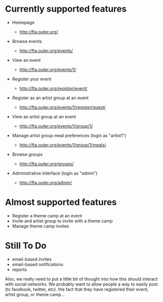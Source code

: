 # Currently supported features #

  * Homepage
    * http://fta.outer.org/

  * Browse events
    * http://fta.outer.org/events/

  * View an event
    * http://fta.outer.org/events/1/

  * Register your event
    * http://fta.outer.org/register/event/

  * Register as an artist group at an event
    * http://fta.outer.org/events/1/register/guest/

  * View an artist group at an event
    * http://fta.outer.org/events/1/group/1/

  * Manage artist group meal preferences (login as "artist1")
    * http://fta.outer.org/events/1/group/1/meals/

  * Browse groups
    * http://fta.outer.org/groups/

  * Administrative interface (login as "admin")
    * http://fta.outer.org/admin/

# Almost supported features #

  * Register a theme camp at an event
  * Invite and artist group to invite with a theme camp
  * Manage theme camp invites

# Still To Do #

  * email-based invites
  * email-based notifications
  * reports

Also, we really need to put a little bit of thought into how this should
interact with social networks.  We probably want to allow people a way
to easily post (to facebook, twitter, etc). the fact that they have
registered their event, artist group, or theme camp...
